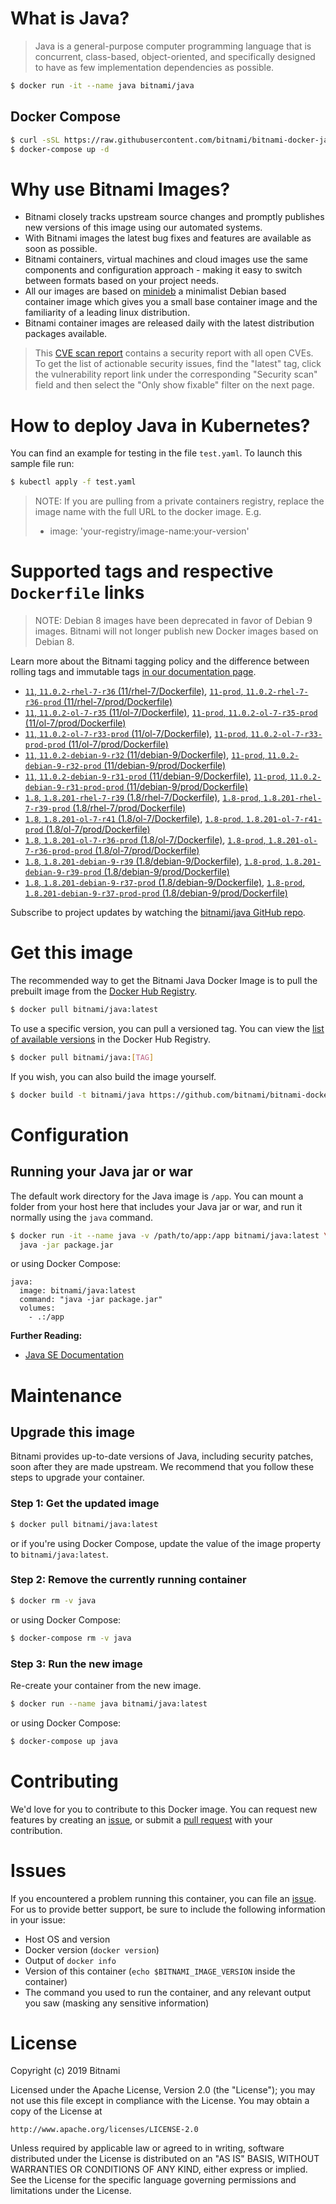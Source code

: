 # What is Java?

> Java is a general-purpose computer programming language that is concurrent, class-based, object-oriented, and specifically designed to have as few implementation dependencies as possible.

```bash
$ docker run -it --name java bitnami/java
```

## Docker Compose

```bash
$ curl -sSL https://raw.githubusercontent.com/bitnami/bitnami-docker-java/master/docker-compose.yml > docker-compose.yml
$ docker-compose up -d
```

# Why use Bitnami Images?

* Bitnami closely tracks upstream source changes and promptly publishes new versions of this image using our automated systems.
* With Bitnami images the latest bug fixes and features are available as soon as possible.
* Bitnami containers, virtual machines and cloud images use the same components and configuration approach - making it easy to switch between formats based on your project needs.
* All our images are based on [minideb](https://github.com/bitnami/minideb) a minimalist Debian based container image which gives you a small base container image and the familiarity of a leading linux distribution.
* Bitnami container images are released daily with the latest distribution packages available.


> This [CVE scan report](https://quay.io/repository/bitnami/java?tab=tags) contains a security report with all open CVEs. To get the list of actionable security issues, find the "latest" tag, click the vulnerability report link under the corresponding "Security scan" field and then select the "Only show fixable" filter on the next page.

# How to deploy Java in Kubernetes?

You can find an example for testing in the file `test.yaml`. To launch this sample file run:

```bash
$ kubectl apply -f test.yaml
```

> NOTE: If you are pulling from a private containers registry, replace the image name with the full URL to the docker image. E.g.
>
> - image: 'your-registry/image-name:your-version'

# Supported tags and respective `Dockerfile` links

> NOTE: Debian 8 images have been deprecated in favor of Debian 9 images. Bitnami will not longer publish new Docker images based on Debian 8.

Learn more about the Bitnami tagging policy and the difference between rolling tags and immutable tags [in our documentation page](https://docs.bitnami.com/containers/how-to/understand-rolling-tags-containers/).


- [`11`, `11.0.2-rhel-7-r36` (11/rhel-7/Dockerfile)](https://github.com/bitnami/bitnami-docker-java/blob/11.0.2-rhel-7-r36/11/rhel-7/Dockerfile), [`11-prod`, `11.0.2-rhel-7-r36-prod` (11/rhel-7/prod/Dockerfile)](https://github.com/bitnami/bitnami-docker-java/blob/11.0.2-rhel-7-r36/11/rhel-7/prod/Dockerfile)
- [`11`, `11.0.2-ol-7-r35` (11/ol-7/Dockerfile)](https://github.com/bitnami/bitnami-docker-java/blob/11.0.2-ol-7-r35/11/ol-7/Dockerfile), [`11-prod`, `11.0.2-ol-7-r35-prod` (11/ol-7/prod/Dockerfile)](https://github.com/bitnami/bitnami-docker-java/blob/11.0.2-ol-7-r35/11/ol-7/prod/Dockerfile)
- [`11`, `11.0.2-ol-7-r33-prod` (11/ol-7/Dockerfile)](https://github.com/bitnami/bitnami-docker-java/blob/11.0.2-ol-7-r33-prod/11/ol-7/Dockerfile), [`11-prod`, `11.0.2-ol-7-r33-prod-prod` (11/ol-7/prod/Dockerfile)](https://github.com/bitnami/bitnami-docker-java/blob/11.0.2-ol-7-r33-prod/11/ol-7/prod/Dockerfile)
- [`11`, `11.0.2-debian-9-r32` (11/debian-9/Dockerfile)](https://github.com/bitnami/bitnami-docker-java/blob/11.0.2-debian-9-r32/11/debian-9/Dockerfile), [`11-prod`, `11.0.2-debian-9-r32-prod` (11/debian-9/prod/Dockerfile)](https://github.com/bitnami/bitnami-docker-java/blob/11.0.2-debian-9-r32/11/debian-9/prod/Dockerfile)
- [`11`, `11.0.2-debian-9-r31-prod` (11/debian-9/Dockerfile)](https://github.com/bitnami/bitnami-docker-java/blob/11.0.2-debian-9-r31-prod/11/debian-9/Dockerfile), [`11-prod`, `11.0.2-debian-9-r31-prod-prod` (11/debian-9/prod/Dockerfile)](https://github.com/bitnami/bitnami-docker-java/blob/11.0.2-debian-9-r31-prod/11/debian-9/prod/Dockerfile)
- [`1.8`, `1.8.201-rhel-7-r39` (1.8/rhel-7/Dockerfile)](https://github.com/bitnami/bitnami-docker-java/blob/1.8.201-rhel-7-r39/1.8/rhel-7/Dockerfile), [`1.8-prod`, `1.8.201-rhel-7-r39-prod` (1.8/rhel-7/prod/Dockerfile)](https://github.com/bitnami/bitnami-docker-java/blob/1.8.201-rhel-7-r39/1.8/rhel-7/prod/Dockerfile)
- [`1.8`, `1.8.201-ol-7-r41` (1.8/ol-7/Dockerfile)](https://github.com/bitnami/bitnami-docker-java/blob/1.8.201-ol-7-r41/1.8/ol-7/Dockerfile), [`1.8-prod`, `1.8.201-ol-7-r41-prod` (1.8/ol-7/prod/Dockerfile)](https://github.com/bitnami/bitnami-docker-java/blob/1.8.201-ol-7-r41/1.8/ol-7/prod/Dockerfile)
- [`1.8`, `1.8.201-ol-7-r36-prod` (1.8/ol-7/Dockerfile)](https://github.com/bitnami/bitnami-docker-java/blob/1.8.201-ol-7-r36-prod/1.8/ol-7/Dockerfile), [`1.8-prod`, `1.8.201-ol-7-r36-prod-prod` (1.8/ol-7/prod/Dockerfile)](https://github.com/bitnami/bitnami-docker-java/blob/1.8.201-ol-7-r36-prod/1.8/ol-7/prod/Dockerfile)
- [`1.8`, `1.8.201-debian-9-r39` (1.8/debian-9/Dockerfile)](https://github.com/bitnami/bitnami-docker-java/blob/1.8.201-debian-9-r39/1.8/debian-9/Dockerfile), [`1.8-prod`, `1.8.201-debian-9-r39-prod` (1.8/debian-9/prod/Dockerfile)](https://github.com/bitnami/bitnami-docker-java/blob/1.8.201-debian-9-r39/1.8/debian-9/prod/Dockerfile)
- [`1.8`, `1.8.201-debian-9-r37-prod` (1.8/debian-9/Dockerfile)](https://github.com/bitnami/bitnami-docker-java/blob/1.8.201-debian-9-r37-prod/1.8/debian-9/Dockerfile), [`1.8-prod`, `1.8.201-debian-9-r37-prod-prod` (1.8/debian-9/prod/Dockerfile)](https://github.com/bitnami/bitnami-docker-java/blob/1.8.201-debian-9-r37-prod/1.8/debian-9/prod/Dockerfile)

Subscribe to project updates by watching the [bitnami/java GitHub repo](https://github.com/bitnami/bitnami-docker-java).

# Get this image

The recommended way to get the Bitnami Java Docker Image is to pull the prebuilt image from the [Docker Hub Registry](https://hub.docker.com/r/bitnami/java).

```bash
$ docker pull bitnami/java:latest
```

To use a specific version, you can pull a versioned tag. You can view the [list of available versions](https://hub.docker.com/r/bitnami/java/tags/) in the Docker Hub Registry.

```bash
$ docker pull bitnami/java:[TAG]
```

If you wish, you can also build the image yourself.

```bash
$ docker build -t bitnami/java https://github.com/bitnami/bitnami-docker-java.git
```

# Configuration

## Running your Java jar or war

The default work directory for the Java image is `/app`. You can mount a folder from your host here that includes your Java jar or war, and run it normally using the `java` command.

```bash
$ docker run -it --name java -v /path/to/app:/app bitnami/java:latest \
  java -jar package.jar
```

or using Docker Compose:

```
java:
  image: bitnami/java:latest
  command: "java -jar package.jar"
  volumes:
    - .:/app
```

**Further Reading:**

  - [Java SE Documentation](https://docs.oracle.com/javase/8/docs/api/)

# Maintenance

## Upgrade this image

Bitnami provides up-to-date versions of Java, including security patches, soon after they are made upstream. We recommend that you follow these steps to upgrade your container.

### Step 1: Get the updated image

```bash
$ docker pull bitnami/java:latest
```

or if you're using Docker Compose, update the value of the image property to `bitnami/java:latest`.

### Step 2: Remove the currently running container

```bash
$ docker rm -v java
```

or using Docker Compose:

```bash
$ docker-compose rm -v java
```

### Step 3: Run the new image

Re-create your container from the new image.

```bash
$ docker run --name java bitnami/java:latest
```

or using Docker Compose:

```bash
$ docker-compose up java
```

# Contributing

We'd love for you to contribute to this Docker image. You can request new features by creating an [issue](https://github.com/bitnami/bitnami-docker-java/issues), or submit a [pull request](https://github.com/bitnami/bitnami-docker-java/pulls) with your contribution.

# Issues

If you encountered a problem running this container, you can file an [issue](https://github.com/bitnami/bitnami-docker-java/issues). For us to provide better support, be sure to include the following information in your issue:

- Host OS and version
- Docker version (`docker version`)
- Output of `docker info`
- Version of this container (`echo $BITNAMI_IMAGE_VERSION` inside the container)
- The command you used to run the container, and any relevant output you saw (masking any sensitive
information)

# License

Copyright (c) 2019 Bitnami

Licensed under the Apache License, Version 2.0 (the "License");
you may not use this file except in compliance with the License.
You may obtain a copy of the License at

    http://www.apache.org/licenses/LICENSE-2.0

Unless required by applicable law or agreed to in writing, software
distributed under the License is distributed on an "AS IS" BASIS,
WITHOUT WARRANTIES OR CONDITIONS OF ANY KIND, either express or implied.
See the License for the specific language governing permissions and
limitations under the License.
